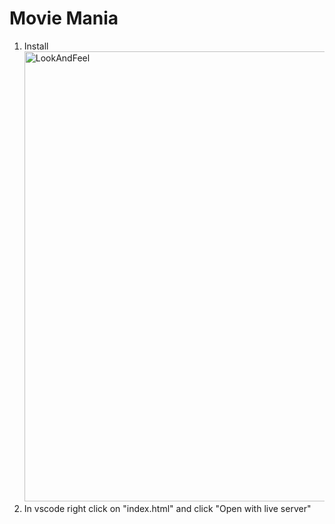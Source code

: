 # Movie Mania

1. Install <img width="720" alt="LookAndFeel" src="https://github.com/vamsi0212/LookAndFeel/assets/49882722/67c2fc14-735b-4eb0-b846-130111d92384">
2. In vscode right click on "index.html" and click "Open with live server"